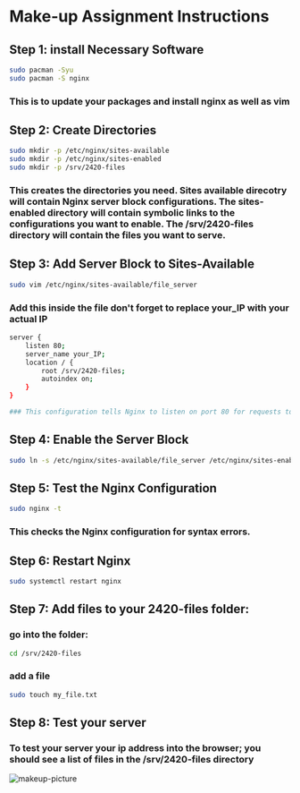 # Make-up Assignment Instructions

## Step 1: install Necessary Software
```bash
sudo pacman -Syu
sudo pacman -S nginx
```
### This is to update your packages and install nginx as well as vim

## Step 2: Create Directories
```bash 
sudo mkdir -p /etc/nginx/sites-available
sudo mkdir -p /etc/nginx/sites-enabled
sudo mkdir -p /srv/2420-files
```
### This creates the directories you need. Sites available direcotry will contain Nginx server block configurations. The sites-enabled directory will contain symbolic links to the configurations you want to enable. The /srv/2420-files directory will contain the files you want to serve.

## Step 3: Add Server Block to Sites-Available
```bash
sudo vim /etc/nginx/sites-available/file_server
```
### Add this inside the file don't forget to replace your_IP with your actual IP
```bash
server {
    listen 80;
    server_name your_IP;
    location / {
        root /srv/2420-files;
        autoindex on;
    }
}

### This configuration tells Nginx to listen on port 80 for requests to your domain or IP address. When it receives a request, it serves files from the /srv/2420-files directory
```
## Step 4: Enable the Server Block
```bash
sudo ln -s /etc/nginx/sites-available/file_server /etc/nginx/sites-enabled/
```

## Step 5: Test the Nginx Configuration
```bash 
sudo nginx -t 
```
### This checks the Nginx configuration for syntax errors.

## Step 6: Restart Nginx
```bash
sudo systemctl restart nginx
```

## Step 7: Add files to your 2420-files folder:
### go into the folder:
```bash
cd /srv/2420-files
```
### add a file
```bash
sudo touch my_file.txt
```

## Step 8: Test your server 
### To test your server your ip address into the browser; you should see a list of files in the /srv/2420-files directory


![makeup-picture](https://github.com/RafeelG/nginx-2420/assets/148383119/c2135514-5085-4f20-ab89-10ee5b7dab14)

